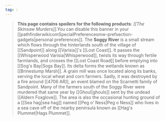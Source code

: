 ```yaml
---
tag: 💧
---
```

> **This page contains spoilers for the following products**: *[[The Skinsaw Murders]]*.You can disable this banner in your [[pathfinderwikicomSpecialPreferencesmw-prefsection-gadgets|personal preferences]].
> The **Soggy River** is a small stream which flows through the hinterlands south of the village of [[Sandpoint]] along [[Varisia]]'s [[Lost Coast]]. It passes the [[Whisperwood Varisia|Whisperwood]], twists its way through fertile farmlands, and crosses the [[Lost Coast Road]] before emptying into [[Sog's Bay|Sogs Bay]]. Its delta forms the wetlands known as [[Brinestump Marsh]]. A grain mill was once located along its banks, serving the local wheat and corn farmers. Sadly, it was destroyed by a fire around [[4706 AR]], an event blamed on the Scarnetti family of Sandpoint. Many of the farmers south of the Soggy River were murdered that same year by [[Ghoul|ghouls]] sent by the undead [[Aldern Foxglove]]. The area is also the occasional hunting ground of a [[Sea hag|sea hag]] named [[Peg o' Ness|Peg o Ness]] who lives in a sea cave off of the nearby peninsula known as [[Hag's Plummet|Hags Plummet]].









